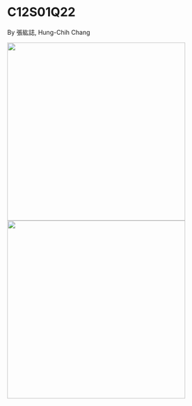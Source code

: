 # C12S01Q22
By 張紘誌, Hung-Chih Chang  

<img width="409" src="https://github.com/user-attachments/assets/dc60d5f5-0406-4678-a06a-ae4f765a15a9"/>   
<img width="409" src="https://github.com/user-attachments/assets/ccca8c12-9219-43f0-96ef-296c42e64171"/>  


